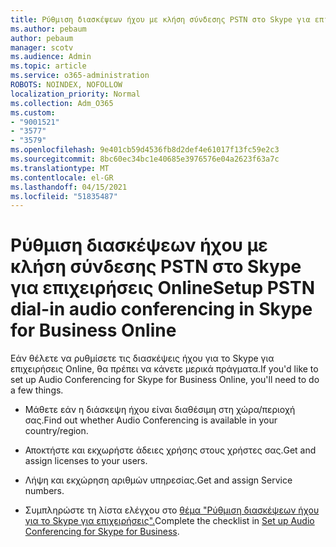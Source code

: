 ```yaml
---
title: Ρύθμιση διασκέψεων ήχου με κλήση σύνδεσης PSTN στο Skype για επιχειρήσεις Online
ms.author: pebaum
author: pebaum
manager: scotv
ms.audience: Admin
ms.topic: article
ms.service: o365-administration
ROBOTS: NOINDEX, NOFOLLOW
localization_priority: Normal
ms.collection: Adm_O365
ms.custom:
- "9001521"
- "3577"
- "3579"
ms.openlocfilehash: 9e401cb59d4536fb8d2def4e61017f13fc59e2c3
ms.sourcegitcommit: 8bc60ec34bc1e40685e3976576e04a2623f63a7c
ms.translationtype: MT
ms.contentlocale: el-GR
ms.lasthandoff: 04/15/2021
ms.locfileid: "51835487"
---
```

# <a name="setup-pstn-dial-in-audio-conferencing-in-skype-for-business-online"></a><span data-ttu-id="56d93-102">Ρύθμιση διασκέψεων ήχου με κλήση σύνδεσης PSTN στο Skype για επιχειρήσεις Online</span><span class="sxs-lookup"><span data-stu-id="56d93-102">Setup PSTN dial-in audio conferencing in Skype for Business Online</span></span>

<span data-ttu-id="56d93-103">Εάν θέλετε να ρυθμίσετε τις διασκέψεις ήχου για το Skype για επιχειρήσεις Online, θα πρέπει να κάνετε μερικά πράγματα.</span><span class="sxs-lookup"><span data-stu-id="56d93-103">If you'd like to set up Audio Conferencing for Skype for Business Online, you'll need to do a few things.</span></span> 

- <span data-ttu-id="56d93-104">Μάθετε εάν η διάσκεψη ήχου είναι διαθέσιμη στη χώρα/περιοχή σας.</span><span class="sxs-lookup"><span data-stu-id="56d93-104">Find out whether Audio Conferencing is available in your country/region.</span></span>

- <span data-ttu-id="56d93-105">Αποκτήστε και εκχωρήστε άδειες χρήσης στους χρήστες σας.</span><span class="sxs-lookup"><span data-stu-id="56d93-105">Get and assign licenses to your users.</span></span>

- <span data-ttu-id="56d93-106">Λήψη και εκχώρηση αριθμών υπηρεσίας.</span><span class="sxs-lookup"><span data-stu-id="56d93-106">Get and assign Service numbers.</span></span>

- <span data-ttu-id="56d93-107">Συμπληρώστε τη λίστα ελέγχου στο [θέμα "Ρύθμιση διασκέψεων ήχου για το Skype για επιχειρήσεις".](https://docs.microsoft.com/SkypeForBusiness/audio-conferencing-in-office-365/set-up-audio-conferencing)</span><span class="sxs-lookup"><span data-stu-id="56d93-107">Complete the checklist in [Set up Audio Conferencing for Skype for Business](https://docs.microsoft.com/SkypeForBusiness/audio-conferencing-in-office-365/set-up-audio-conferencing).</span></span>
